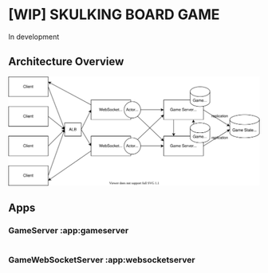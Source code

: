 # [WIP] SKULKING BOARD GAME

In development

## Architecture Overview

![Architecture Overview](ArchitectureOverview.svg)

## Apps

### GameServer :app:gameserver

```shell script

```

### GameWebSocketServer :app:websocketserver

```shell script

```